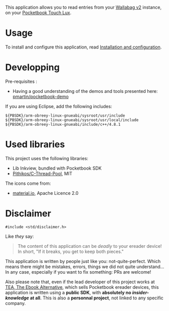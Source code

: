 
This application allows you to read entries from your [Wallabag v2](https://www.wallabag.org/) instance, on your [Pocketbook Touch Lux](http://www.pocketbook-int.com/fr/products/pocketbook-touch-lux-3).


# Usage

To install and configure this application, read [Installation and configuration](http://plop-reader.pascal-martin.fr/install-and-configure.html).


# Developping

Pre-requisites :

 * Having a good understanding of the demos and tools presented here: [pmartin/pocketbook-demo](https://github.com/pmartin/pocketbook-demo)

If you are using Eclipse, add the following includes:

```
${PBSDK}/arm-obreey-linux-gnueabi/sysroot/usr/include
${PBSDK}/arm-obreey-linux-gnueabi/sysroot/usr/local/include
${PBSDK}/arm-obreey-linux-gnueabi/include/c++/4.8.1
```

# Used libraries

This project uses the following libraries:

 * Lib Inkview, bundled with Pocketbook SDK
 * [Pithikos/C-Thread-Pool](https://github.com/Pithikos/C-Thread-Pool), MIT

The icons come from:

 * [material.io](https://material.io/icons/), Apache Licence 2.0

# Disclaimer

```
#include <std/disclaimer.h>
```

Like *they* say:

> The content of this application can be *deadly* to your ereader device!
> In short, "If it breaks, you get to keep both pieces."

This application is written by people just like you: not-quite-perfect. Which means there might be mistakes, errors, things we did not quite understand… In any case, especially if you want to fix something: PRs are welcome!

Also please note that, even if the lead developer of this project works at [TEA, The Ebook Alternative](https://www.tea-ebook.com/), which sells Pocketbook ereader devices, this application is written using a **public SDK**, with **absolutely no *insider-knowledge* at all**. This is also a **personnal project**, not linked to any specific company.
